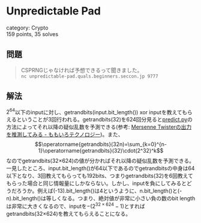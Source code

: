 # Unpredictable Pad
category: Crypto  
159 points, 35 solves

## 問題
> CSPRNGじゃなければ予想できるって聞きました。  
> `nc unpredictable-pad.quals.beginners.seccon.jp 9777`

## 解法
$2^{64}$以下のinputに対し、getrandbits(input.bit\_length()) xor inputを教えてもらえるということが3回行われる。getrandbits(32)を624回分見ると[predict.py](predict.py)の方法によってそれ以降の疑似乱数を予測できる(参考: [Mersenne Twisterの出力を推測してみる - ももいろテクノロジー](https://inaz2.hatenablog.com/entry/2016/03/07/194147))。また、
$$\operatorname{getrandbits}(32n)=\sum_{k=0}^{n-1}\operatorname{getrandbits}(32)\cdot(2^32)^k$$
なのでgetrandbits(32×624)の値が分かればそれ以降の疑似乱数を予測できる。一見したところ、input.bit\_length()が64以下であるのでgetrandbitsの中身は64以下となり、3回教えてもらっても192bits、つまりgetrandbits(32)を6回教えてもらった場合と同じ情報量にしかならない。しかし、inputを負にしてみるとどうだろうか。例えば(-13).bit\_length()は4というように、n.bit\_length()と(-n).bit\_length()は等しくなる。つまり、絶対値が非常に小さい負の数のbit lengthは非常に大きくなるので、inputを$-(2^{32\times624}-1)$とすればgetrandbits(32×624)を教えてもらえることになる。

